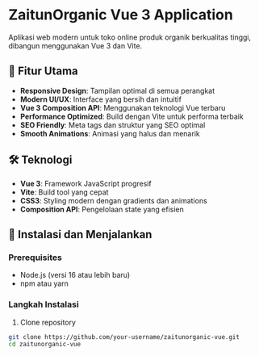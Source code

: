 # ZaitunOrganic Vue 3 Application

Aplikasi web modern untuk toko online produk organik berkualitas tinggi, dibangun menggunakan Vue 3 dan Vite.

## 🌟 Fitur Utama

- **Responsive Design**: Tampilan optimal di semua perangkat
- **Modern UI/UX**: Interface yang bersih dan intuitif
- **Vue 3 Composition API**: Menggunakan teknologi Vue terbaru
- **Performance Optimized**: Build dengan Vite untuk performa terbaik
- **SEO Friendly**: Meta tags dan struktur yang SEO optimal
- **Smooth Animations**: Animasi yang halus dan menarik

## 🛠️ Teknologi

- **Vue 3**: Framework JavaScript progresif
- **Vite**: Build tool yang cepat
- **CSS3**: Styling modern dengan gradients dan animations
- **Composition API**: Pengelolaan state yang efisien

## 🚀 Instalasi dan Menjalankan

### Prerequisites
- Node.js (versi 16 atau lebih baru)
- npm atau yarn

### Langkah Instalasi

1. Clone repository
```bash
git clone https://github.com/your-username/zaitunorganic-vue.git
cd zaitunorganic-vue